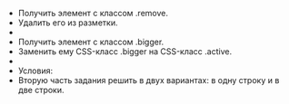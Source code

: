 - Получить элемент с классом .remove.
- Удалить его из разметки.
-
- Получить элемент с классом .bigger.
- Заменить ему CSS-класс .bigger на CSS-класс .active.
-
- Условия:
- Вторую часть задания решить в двух вариантах: в одну строку и в две строки.
